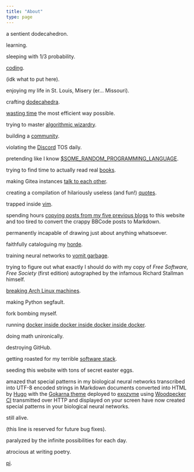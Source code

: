 ```yaml
---
title: "About"
type: page
---
```



a sentient dodecahedron.

learning.

sleeping with 1/3 probability.

[coding](/projects).

(idk what to put here).

enjoying my life in St. Louis, Misery (er... Missouri).

crafting [dodecahedra](/projects/dodecahedra).

[wasting time](games) the most efficient way possible.

trying to master [algorithmic wizardry](/projects/competitive-programming).

building a [community](https://exozy.me).

violating the [Discord](/posts/dont-use-discord/) TOS daily. 

pretending like I know [$SOME_RANDOM_PROGRAMMING_LANGUAGE](languages).

trying to find time to actually read real [books](books).

making Gitea instances [talk to each other](https://nlnet.nl/project/Gitea/).

creating a compilation of hilariously useless (and fun!) [quotes](quotes).

trapped inside [vim](https://www.reddit.com/r/archlinux/comments/hssui9/comment/fych9dq/).

spending hours [copying posts from my five previous blogs](https://git.exozy.me/a/website/issues/1) to this website and too tired to convert the crappy BBCode posts to Markdown.

permanently incapable of drawing just about anything whatsoever.

faithfully cataloguing my [horde](hardware).

training neural networks to [vomit garbage](https://social.exozy.me/@ebooks/).

trying to figure out what exactly I should do with my copy of *Free Software, Free Society* (first edition) autographed by the infamous Richard Stallman himself.

[breaking Arch Linux machines](/posts/installing-every-arch-package/).

making Python segfault.

fork bombing myself.

running [docker inside docker inside docker inside docker](https://git.exozy.me/a/Arch-All-the-Way-Down).

doing math unironically.

destroying GitHub.

getting roasted for my terrible [software stack](software).

seeding this website with tons of secret easter eggs.

amazed that special patterns in my biological neural networks transcribed into UTF-8 encoded strings in Markdown documents converted into HTML by [Hugo](https://gohugo.io) with the [Gokarna theme](https://github.com/526avijitgupta/gokarna) deployed to [exozyme](https://exozy.me) using [Woodpecker CI](https://woodpecker-ci.org) transmitted over HTTP and displayed on your screen have now created special patterns in your biological neural networks.

still alive.

(this line is reserved for future bug fixes).

paralyzed by the infinite possibilities for each day.

atrocious at writing poetry.

[pi](https://tauday.com).

